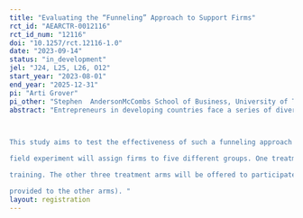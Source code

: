 ```yaml
---
title: "Evaluating the “Funneling” Approach to Support Firms"
rct_id: "AEARCTR-0012116"
rct_id_num: "12116"
doi: "10.1257/rct.12116-1.0"
date: "2023-09-14"
status: "in_development"
jel: "J24, L25, L26, O12"
start_year: "2023-08-01"
end_year: "2025-12-31"
pi: "Arti Grover"
pi_other: "Stephen  AndersonMcCombs School of Business, University of Texas Austin; Diego UbfalWorld Bank"
abstract: "Entrepreneurs in developing countries face a series of diverse constraints to growth, including lack of access to business skills, markets, and finance. The binding constraints vary from firm to firm, implying that the returns to possible interventions are likely to be heterogeneous. Rather than offering similar solutions to every firm, policymakers may therefore get better value for money if they can offer less expensive interventions to a broad range of entrepreneurs (top-of-the-funnel), then screen who is funneled ahead so the more expensive interventions are targeted towards a narrower set of firms that would benefit most from them (bottom-of-the-funnel). 
 
This study aims to test the effectiveness of such a funneling approach in Malawi. Three stages of interventions will be offered (personal initiative training (S1), a managerial capital program (S2) and interventions related to access to markets (S3). A randomized controlled
field experiment will assign firms to five different groups. One treatment arm will be assigned to a funneling group and offered to participate in S1 to S3 using a graduate approach where only a subset of those who meet a given score proceeds from one stage to the next stage of
training. The other three treatment arms will be offered to participate in one, two or three stages without funneling. Finally a control group will not be offered to participate in any of these stages during the study period but provided with general managerial information (also
provided to the other arms). "
layout: registration
---
```


